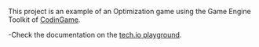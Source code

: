 This project is an example of an Optimization game using the Game Engine Toolkit of [CodinGame](https://codingame.com).

-Check the documentation on the [tech.io playground](https://www.codingame.com/playgrounds/25775/).
